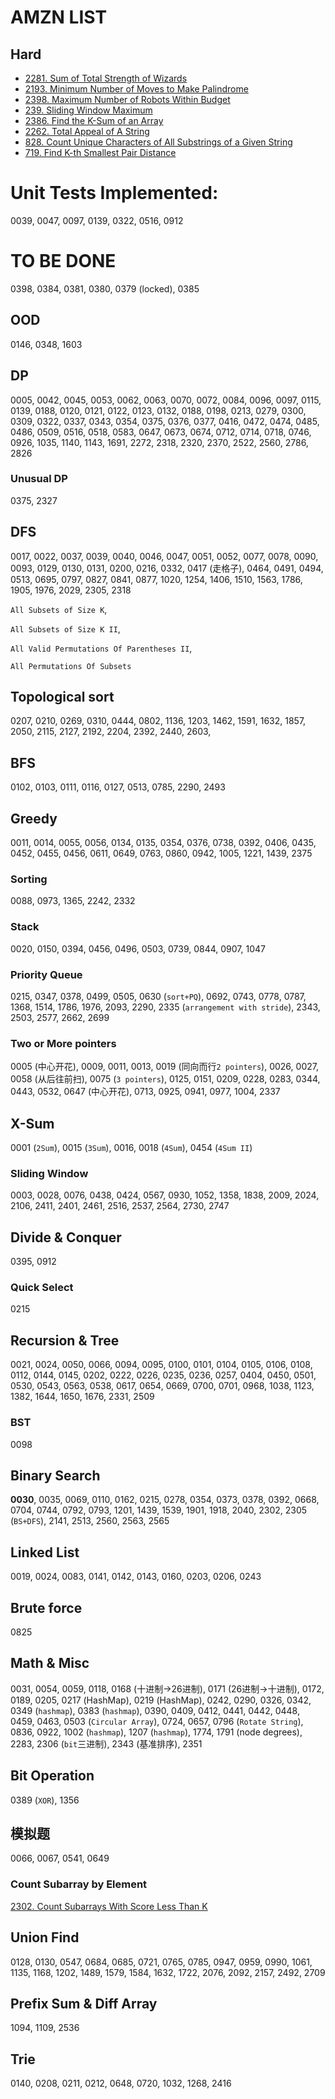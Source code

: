# AMZN LIST
## Hard
- [2281. Sum of Total Strength of Wizards](https://github.com/szhou12/leetcode-go/tree/main/leetcode/2281-Sum-of-Total-Strength-of-Wizards)
- [2193. Minimum Number of Moves to Make Palindrome](https://github.com/szhou12/leetcode-go/tree/main/leetcode/2193-Minimum-Number-of-Moves-to-Make-Palindrome)
- [2398. Maximum Number of Robots Within Budget](https://github.com/szhou12/leetcode-go/tree/main/leetcode/2398-Maximum-Number-of-Robots-Within-Budget)
- [239. Sliding Window Maximum](https://github.com/szhou12/leetcode-go/tree/main/leetcode/0239-Sliding-Window-Maximum)
- [2386. Find the K-Sum of an Array](https://github.com/szhou12/leetcode-go/tree/main/leetcode/2386-Find-the-K-Sum-of-an-Array)
- [2262. Total Appeal of A String](https://github.com/szhou12/leetcode-go/tree/main/leetcode/2262-Total-Appeal-of-A-String)
- [828. Count Unique Characters of All Substrings of a Given String](https://github.com/szhou12/leetcode-go/tree/main/leetcode/0828-Count-Unique-Characters-of-All-Substrings-of-a-Given-String)
- [719. Find K-th Smallest Pair Distance](https://github.com/szhou12/leetcode-go/tree/main/leetcode/0719-Find-K-th-Smallest-Pair-Distance)


# Unit Tests Implemented:

0039, 0047, 0097, 0139, 0322, 0516, 0912

# TO BE DONE
0398, 0384, 0381, 0380, 0379 (locked), 0385

## OOD
0146, 0348, 1603

## DP
0005, 0042, 0045, 0053, 0062, 0063, 0070, 0072, 0084, 0096, 0097, 0115, 0139, 0188, 0120, 0121, 0122, 0123, 0132, 0188, 0198, 0213, 0279, 0300, 0309, 0322, 0337, 0343, 0354, 0375, 0376, 0377, 0416, 0472, 0474, 0485, 0486, 0509, 0516, 0518, 0583, 0647, 0673, 0674, 0712, 0714, 0718, 0746, 0926, 1035, 1140, 1143, 1691, 2272, 2318, 2320, 2370, 2522, 2560, 2786, 2826

### Unusual DP
0375, 2327

## DFS
0017, 0022, 0037, 0039, 0040, 0046, 0047, 0051, 0052, 0077, 0078, 0090, 0093, 0129, 0130, 0131, 0200, 0216, 0332, 0417 (走格子), 0464, 0491, 0494, 0513, 0695, 0797, 0827, 0841, 0877, 1020, 1254, 1406, 1510, 1563, 1786, 1905, 1976, 2029, 2305, 2318

`All Subsets of Size K`, 

`All Subsets of Size K II`, 

`All Valid Permutations Of Parentheses II`, 

`All Permutations Of Subsets`

## Topological sort
0207, 0210, 0269, 0310, 0444, 0802, 1136, 1203, 1462, 1591, 1632, 1857, 2050, 2115, 2127, 2192, 2204, 2392, 2440, 2603,

## BFS
0102, 0103, 0111, 0116, 0127, 0513, 0785, 2290, 2493

## Greedy
0011, 0014, 0055, 0056, 0134, 0135, 0354, 0376, 0738, 0392, 0406, 0435, 0452, 0455, 0456, 0611, 0649, 0763, 0860, 0942, 1005, 1221, 1439, 2375

### Sorting
0088, 0973, 1365, 2242, 2332

### Stack
0020, 0150, 0394, 0456, 0496, 0503, 0739, 0844, 0907, 1047

### Priority Queue
0215, 0347, 0378, 0499, 0505, 0630 (`sort+PQ`), 0692, 0743, 0778, 0787, 1368, 1514, 1786, 1976, 2093, 2290, 2335 (`arrangement with stride`), 2343, 2503, 2577, 2662, 2699

### Two or More pointers
0005 (中心开花), 0009, 0011, 0013, 0019 (同向而行`2 pointers`), 0026, 0027, 0058 (从后往前扫), 0075 (`3 pointers`), 0125, 0151, 0209, 0228, 0283, 0344, 0443, 0532, 0647 (中心开花), 0713, 0925, 0941, 0977, 1004, 2337

## X-Sum
0001 (`2Sum`), 0015 (`3Sum`), 0016, 0018 (`4Sum`), 0454 (`4Sum II`)

### Sliding Window
0003, 0028, 0076, 0438, 0424, 0567, 0930, 1052, 1358, 1838, 2009, 2024, 2106, 2411, 2401, 2461, 2516, 2537, 2564, 2730, 2747

## Divide & Conquer
0395, 0912

### Quick Select
0215

## Recursion & Tree
0021, 0024, 0050, 0066, 0094, 0095, 0100, 0101, 0104, 0105, 0106, 0108, 0112, 0144, 0145, 0202, 0222, 0226, 0235, 0236, 0257, 0404, 0450, 0501, 0530, 0543, 0563, 0538, 0617, 0654, 0669, 0700, 0701, 0968, 1038, 1123, 1382, 1644, 1650, 1676, 2331, 2509

### BST
0098

## Binary Search
**0030**, 0035, 0069, 0110, 0162, 0215, 0278, 0354, 0373, 0378, 0392, 0668, 0704, 0744, 0792, 0793, 1201, 1439, 1539, 1901, 1918, 2040, 2302, 2305 (`BS+DFS`), 2141, 2513, 2560, 2563, 2565


## Linked List
0019, 0024, 0083, 0141, 0142, 0143, 0160, 0203, 0206, 0243

## Brute force
0825

## Math & Misc
0031, 0054, 0059, 0118, 0168 (十进制->26进制), 0171 (26进制->十进制), 0172, 0189, 0205, 0217 (HashMap), 0219 (HashMap), 0242, 0290, 0326, 0342, 0349 (`hashmap`), 0383 (`hashmap`), 0390, 0409, 0412, 0441, 0442, 0448, 0459, 0463, 0503 (`Circular Array`), 0724, 0657, 0796 (`Rotate String`), 0836, 0922, 1002 (`hashmap`), 1207 (`hashmap`), 1774, 1791 (node degrees), 2283, 2306 (`bit`三进制), 2343 (基准排序), 2351

## Bit Operation
0389 (`XOR`), 1356

## 模拟题
0066, 0067, 0541, 0649

### Count Subarray by Element
[2302. Count Subarrays With Score Less Than K](https://leetcode.com/problems/count-subarrays-with-score-less-than-k/submissions/)

## Union Find
0128, 0130, 0547, 0684, 0685, 0721, 0765, 0785, 0947, 0959, 0990, 1061, 1135, 1168, 1202, 1489, 1579, 1584, 1632, 1722, 2076, 2092, 2157, 2492, 2709

## Prefix Sum & Diff Array
1094, 1109, 2536

## Trie
0140, 0208, 0211, 0212, 0648, 0720, 1032, 1268, 2416
